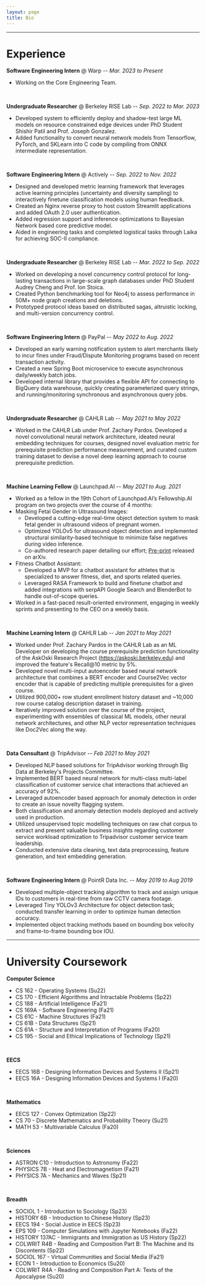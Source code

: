 ```yaml
---
layout: page
title: Bio
---
```


---

# Experience 

**Software Engineering Intern** @ Warp -- *Mar. 2023 to Present*
- Working on the Core Engineering Team.
<br>

**Undergraduate Researcher** @ Berkeley RISE Lab -- *Sep. 2022 to Mar. 2023*
- Developed system to efficiently deploy and shadow-test large ML models on resource constrained edge
devices under PhD Student Shishir Patil and Prof. Joseph Gonzalez.
- Added functionality to convert neural network models from Tensorflow, PyTorch, and SKLearn into C code by
compiling from ONNX intermediate representation.
<br>

**Software Engineering Intern** @ Actively -- *Sep. 2022 to Nov. 2022*
- Designed and developed metric learning framework that leverages active learning principles (uncertainty
and diversity sampling) to interactively finetune classification models using human feedback.
- Created an Nginx reverse proxy to host custom Streamlit applications and added OAuth 2.0 user authentication.
- Added regression support and inference optimizations to Bayesian Network based core predictive model.
- Aided in engineering tasks and completed logistical tasks through Laika for achieving SOC-II compliance.
<br>

**Undergraduate Researcher** @ Berkeley RISE Lab -- *Mar. 2022 to Sep. 2022*
- Worked on developing a novel concurrency control protocol for long-lasting transactions in large-scale graph
databases under PhD Student Audrey Cheng and Prof. Ion Stoica.
- Created Python benchmarking tool for Neo4j to assess performance in 50M+ node graph creations and deletions.
- Prototyped protocol ideas based on distributed sagas, altruistic locking, and multi-version concurrency control.
<br>

**Software Engineering Intern** @ PayPal -- *May 2022 to Aug. 2022*
- Developed an early warning notification system to alert merchants likely to incur fines under Fraud/Dispute
Monitoring programs based on recent transaction activity.
- Created a new Spring Boot microservice to execute asynchronous daily/weekly batch jobs.
- Developed internal library that provides a flexible API for connecting to BigQuery data warehouse, quickly
creating parameterized query strings, and running/monitoring synchronous and asynchronous query jobs.
<br>

**Undergraduate Researcher** @ CAHLR Lab -- *May 2021 to May 2022*
- Worked in the CAHLR Lab under Prof. Zachary Pardos. Developed a novel convolutional neural network architecture, ideated neural embedding techniques for courses, designed novel evaluation metric for prerequisite prediction performance measurement, and curated custom training dataset to devise a novel deep learning approach to course prerequisite prediction.
<br>
 
**Machine Learning Fellow** @ Launchpad.AI -- *May 2021 to Aug. 2021*
- Worked as a fellow in the 19th Cohort of Launchpad.AI’s Fellowship.AI program on two projects over the course of 4 months:
- Masking Fetal Gender in Ultrasound Images:
  - Developed a cutting-edge real-time object detection system to mask fetal gender in ultrasound videos of pregnant women.
  - Optimized YOLOv5 for ultrasound object detection and implemented structural similarity-based technique to minimize false negatives during video inference.
  - Co-authored research paper detailing our effort; [Pre-print](https://arxiv.org/abs/2109.06790v1) released on arXiv.
- Fitness Chatbot Assistant:
  - Developed a MVP for a chatbot assistant for athletes that is specialized to answer fitness, diet, and sports related queries.
  - Leveraged RASA Framework to build and finetune chatbot and added integrations with serpAPI Google Search and BlenderBot to handle out-of-scope queries.
- Worked in a fast-paced result-oriented environment, engaging in weekly sprints and presenting to the CEO on a weekly basis.
<br>

**Machine Learning Intern** @ CAHLR Lab -- *Jan 2021 to May 2021* 
- Worked under Prof. Zachary Pardos in the CAHLR Lab as an ML Developer on developing the course prerequisite prediction functionality of the AskOski Research Project (https://askoski.berkeley.edu) and improved the feature's Recall@10 metric by 5%. 
- Developed novel multi-input autoencoder based neural network architecture that combines a BERT encoder and Course2Vec vector encoder that is capable of predicting multiple prerequisites for a given course.
- Utilized 900,000+ row student enrollment history dataset and ~10,000 row course catalog description dataset in training.
- Iteratively improved solution over the course of the project, experimenting with ensembles of classical ML models, other neural network architectures, and other NLP vector representation techniques like Doc2Vec along the way.
<br>

**Data Consultant** @ TripAdvisor -- *Feb 2021 to May 2021*
- Developed NLP based solutions for TripAdvisor working through Big Data at Berkeley's Projects Committee.
- Implemented BERT based neural network for multi-class multi-label classification of customer service chat interactions that achieved an accuracy of 92%.
- Leveraged autoencoder based approach for anomaly detection in order to create an issue novelty flagging system. 
- Both classification and anomaly detection models deployed and actively used in production.
- Utilized unsupervised topic modelling techniques on raw chat corpus to extract and present valuable business insights regarding customer service workload optimization to Tripadvisor customer service team leadership.
- Conducted extensive data cleaning, text data preprocessing, feature generation, and text embedding generation.
<br>

**Software Engineering Intern** @ PointR Data Inc. -- *May 2019 to Aug 2019*
- Developed multiple-object tracking algorithm to track and assign unique IDs to customers in real-time from raw CCTV camera footage.
- Leveraged Tiny YOLOv3 Architecture for object detection task; conducted transfer learning in order to optimize human detection accuracy.
- Implemented object tracking methods based on bounding box velocity and frame-to-frame bounding box IOU.

--- 

# University Coursework
**Computer Science**
- CS 162 - Operating Systems (Su22)
- CS 170 - Efficient Algorithms and Intractable Problems (Sp22)
- CS 188 - Artificial Intelligence (Fa21) 
- CS 169A - Software Engineering (Fa21)
- CS 61C - Machine Structures (Fa21)
- CS 61B - Data Structures (Sp21)
- CS 61A - Structure and Interpretation of Programs (Fa20)
- CS 195 - Social and Ethical Implications of Technology (Sp21)
<br>

**EECS**
- EECS 16B - Designing Information Devices and Systems II (Sp21)
- EECS 16A - Designing Information Devices and Systems I (Fa20)
<br>

**Mathematics**
- EECS 127 - Convex Optimization (Sp22)
- CS 70 - Discrete Mathematics and Probability Theory (Su21)
- MATH 53 - Multivariable Calculus (Fa20)
<br>

**Sciences**
- ASTRON C10 - Introduction to Astronomy (Fa22)
- PHYSICS 7B - Heat and Electromagnetism (Fa21)
- PHYSICS 7A - Mechanics and Waves (Sp21)
<br>

**Breadth**
- SOCIOL 1 - Introduction to Sociology (Sp23)
- HISTORY 6B - Introduction to Chinese History (Sp23)
- EECS 194 - Social Justice in EECS (Sp23)
- EPS 109 - Computer Simulations with Jupyter Notebooks (Fa22)
- HISTORY 137AC - Immigrants and Immigration as US History (Sp22)
- COLWRIT R4B - Reading and Composition Part B: The Machine and its Discontents (Sp22)
- SOCIOL 167 - Virtual Communities and Social Media (Fa21)
- ECON 1 - Introduction to Economics (Su20)
- COLWRIT R4A - Reading and Composition Part A: Texts of the Apocalypse (Su20)
